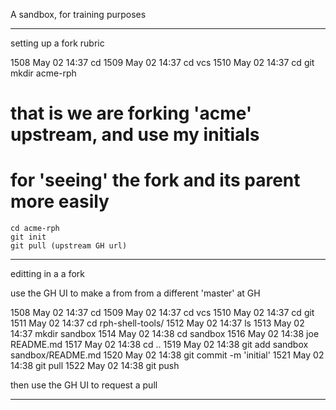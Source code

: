 
A sandbox, for training purposes

------------

setting up a fork rubric

 1508  May 02 14:37 cd
 1509  May 02 14:37 cd vcs
 1510  May 02 14:37 cd git
	mkdir acme-rph
#		that is we are forking 'acme' upstream, and use my initials
#		for 'seeing' the fork and its parent more easily
	cd acme-rph
	git init
	git pull (upstream GH url)

------------

editting in a a fork 

use the GH UI to make a from from a different 'master' at GH

 1508  May 02 14:37 cd
 1509  May 02 14:37 cd vcs
 1510  May 02 14:37 cd git
 1511  May 02 14:37 cd rph-shell-tools/
 1512  May 02 14:37 ls
 1513  May 02 14:37 mkdir sandbox
 1514  May 02 14:38 cd sandbox
 1516  May 02 14:38 joe README.md
 1517  May 02 14:38 cd ..
 1519  May 02 14:38 git add sandbox sandbox/README.md
 1520  May 02 14:38 git commit -m 'initial'
 1521  May 02 14:38 git pull
 1522  May 02 14:38 git push

then use the GH UI to request a pull

---------------

